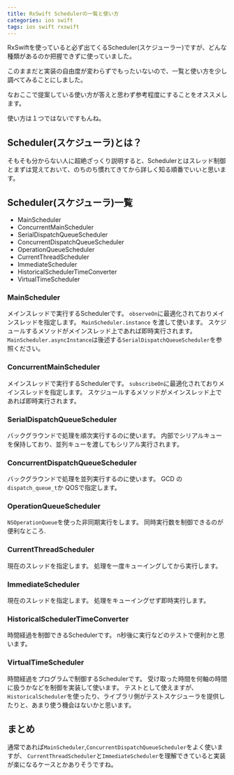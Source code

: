```yaml
---
title: RxSwift Schedulerの一覧と使い方
categories: ios swift
tags: ios swift rxswift
---
```


RxSwiftを使っていると必ず出てくるScheduler(スケジューラー)ですが、どんな種類があるのか把握できずに使っていました。

このままだと実装の自由度が変わらずでもったいないので、一覧と使い方を少し調べてみることにしました。

なおここで提案している使い方が答えと思わず参考程度にすることをオススメします。

使い方は１つではないですもんね。

## Scheduler(スケジューラ)とは？
そもそも分からない人に超絶ざっくり説明すると、Schedulerとはスレッド制御とまずは覚えておいて、のちのち慣れてきてから詳しく知る順番でいいと思います。


## Scheduler(スケジューラ)一覧

- MainScheduler
- ConcurrentMainScheduler
- SerialDispatchQueueScheduler
- ConcurrentDispatchQueueScheduler
- OperationQueueScheduler
- CurrentThreadScheduler
- ImmediateScheduler
- HistoricalSchedulerTimeConverter
- VirtualTimeScheduler

### MainScheduler
メインスレッドで実行するSchedulerです。
`observeOn`に最適化されておりメインスレッドを指定します。
`MainScheduler.instance` を渡して使います。
スケジュールするメソッドがメインスレッド上であれば即時実行されます。
`MainScheduler.asyncInstance`は後述する`SerialDispatchQueueScheduler`を参照ください。

### ConcurrentMainScheduler
メインスレッドで実行するSchedulerです。
`subscribeOn`に最適化されておりメインスレッドを指定します。
スケジュールするメソッドがメインスレッド上であれば即時実行されます。

### SerialDispatchQueueScheduler
バックグラウンドで処理を順次実行するのに使います。
内部でシリアルキューを保持しており、並列キューを渡してもシリアル実行されます。

### ConcurrentDispatchQueueScheduler
バックグラウンドで処理を並列実行するのに使います。
GCD の`dispatch_queue_t`か QOSで指定します。

### OperationQueueScheduler
`NSOperationQueue`を使った非同期実行をします。
同時実行数を制御できるのが便利なところ.

### CurrentThreadScheduler
現在のスレッドを指定します。
処理を一度キューイングしてから実行します。

### ImmediateScheduler
現在のスレッドを指定します。
処理をキューイングせず即時実行します。

### HistoricalSchedulerTimeConverter
時間経過を制御できるSchedulerです。
n秒後に実行などのテストで便利かと思います。

### VirtualTimeScheduler
時間経過をプログラムで制御するSchedulerです。
受け取った時間を何軸の時間に扱うかなどを制御を実装して使います。
テストとして使えますが、`HistoricalScheduler`を使ったり、ライブラリ側がテストスケジューラを提供したりと、あまり使う機会はないかと思います。

## まとめ
通常であれば`MainScheduler`,`ConcurrentDispatchQueueScheduler`をよく使いますが、 `CurrentThreadScheduler`と`ImmediateScheduler`を理解できていると実装が楽になるケースとかありそうですね。
